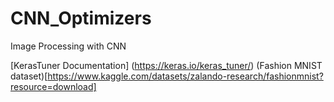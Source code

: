 # CNN_Optimizers
Image Processing with CNN

[KerasTuner Documentation] (https://keras.io/keras_tuner/)
(Fashion MNIST dataset)[https://www.kaggle.com/datasets/zalando-research/fashionmnist?resource=download]
